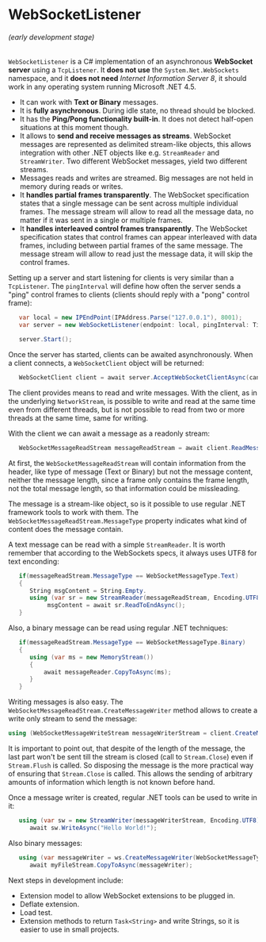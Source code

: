 WebSocketListener 
=================

###### (early development stage)

`WebSocketListener` is a C# implementation of an asynchronous **WebSocket server** using a `TcpListener`. It **does not use** the `System.Net.WebSockets` namespace, and it **does not need** *Internet Information Server 8*, it should work in any operating system running Microsoft .NET 4.5.

 * It can work with **Text or Binary** messages.
 * It is **fully asynchronous**. During idle state, no thread should be blocked.
 * It has the **Ping/Pong functionality built-in**. It does not detect half-open situations at this moment though.
 * It allows to **send and receive messages as streams**. WebSocket messages are represented as delimited stream-like objects, this allows integration with other .NET objects like e.g. `StreamReader` and `StreamWriter`. Two different WebSocket messages, yield two different streams.
 * Messages reads and writes are streamed. Big messages are not held in memory during reads or writes.
 * It **handles partial frames transparently**. The WebSocket specification states that a single message can be sent across multiple individual frames. The message stream will allow to read all the message data, no matter if it was sent in a single or multiple frames.
 * It **handles interleaved control frames transparently**. The WebSocket specification states that control frames can appear interleaved with data frames, including between partial frames of the same message. The message stream will allow to read just the message data, it will skip the control frames.

Setting up a server and start listening for clients is very similar than a `TcpListener`. The `pingInterval` will define how often the server sends a "ping" control frames to clients (clients should reply with a "pong" control frame):

```cs
   var local = new IPEndPoint(IPAddress.Parse("127.0.0.1"), 8001);
   var server = new WebSocketListener(endpoint: local, pingInterval: TimeSpan.FromSeconds(2));

   server.Start();
```
   
Once the server has started, clients can be awaited asynchronously. When a client connects, a `WebSocketClient` object will be returned:

```cs
   WebSocketClient client = await server.AcceptWebSocketClientAsync(cancellationToken);
```

The client provides means to read and write messages. With the client, as in the underlying `NetworkStream`, is possible to write and read at the same time even from different threads, but is not possible to read from two or more threads at the same time, same for writing.

With the client we can await a message as a readonly stream:

```cs
   WebSocketMessageReadStream messageReadStream = await client.ReadMessageAsync(cancellationToken);
```

At first, the `WebSocketMessageReadStream` will contain information from the header, like type of message (Text or Binary) but not the message content, neither the message length, since a frame only contains the frame length, not the total message length, so that information could be missleading.

The message is a stream-like object, so is it possible to use regular .NET framework tools to work with them. The `WebSocketMessageReadStream.MessageType` property indicates what kind of content does the message contain. 

A text message can be read with a simple `StreamReader`.  It is worth remember that according to the WebSockets specs, it always uses UTF8 for text enconding:

```cs
   if(messageReadStream.MessageType == WebSocketMessageType.Text)
   {
      String msgContent = String.Empty.
      using (var sr = new StreamReader(messageReadStream, Encoding.UTF8))
           msgContent = await sr.ReadToEndAsync();
   }
```

Also, a binary message can be read using regular .NET techniques:

```cs
   if(messageReadStream.MessageType == WebSocketMessageType.Binary)
   {
      using (var ms = new MemoryStream())
      {
          await messageReader.CopyToAsync(ms);
      }
   }
```

Writing messages is also easy. The `WebSocketMessageReadStream.CreateMessageWriter` method allows to create a write only stream to send the message:

```cs
using (WebSocketMessageWriteStream messageWriterStream = client.CreateMessageWriter(WebSocketMessageType.Text))
```

It is important to point out, that despite of the length of the message, the last part won't be sent till the stream is closed (call to `Stream.Close`) even if `Stream.Flush` is called. So disposing the message is the more practical way of ensuring that `Stream.Close` is called. This allows the sending of arbitrary amounts of information which length is not known before hand.

Once a message writer is created, regular .NET tools can be used to write in it:

```cs
   using (var sw = new StreamWriter(messageWriterStream, Encoding.UTF8))
      await sw.WriteAsync("Hello World!");
```    

Also binary messages:

```cs
   using (var messageWriter = ws.CreateMessageWriter(WebSocketMessageType.Binary))
      await myFileStream.CopyToAsync(messageWriter);
```
   
Next steps in development include:

 * Extension model to allow WebSocket extensions to be plugged in.
 * Deflate extension.
 * Load test.
 * Extension methods to return `Task<String>` and write Strings, so it is easier to use in small projects.
   

